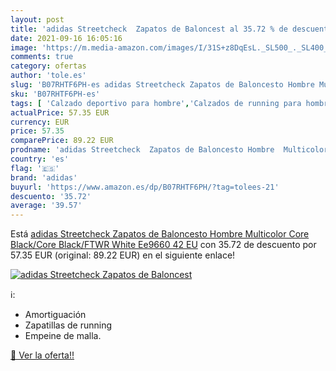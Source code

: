 ```yaml
---
layout: post
title: 'adidas Streetcheck  Zapatos de Baloncest al 35.72 % de descuento'
date: 2021-09-16 16:05:16
image: 'https://m.media-amazon.com/images/I/31S+z8DqEsL._SL500_._SL400_.jpg'
comments: true
category: ofertas
author: 'tole.es'
slug: 'B07RHTF6PH-es adidas Streetcheck Zapatos de Baloncesto Hombre Multicolor...'
sku: 'B07RHTF6PH-es'
tags: [ 'Calzado deportivo para hombre','Calzados de running para hombre','Calzados para correr en asfalto para hombre','Zapatillas y calzado deportivo para hombre','Zapatos','Zapatos para hombre','Zapatos y complementos','adidas','zapatos', ]
actualPrice: 57.35 EUR
currency: EUR
price: 57.35
comparePrice: 89.22 EUR
prodname: 'adidas Streetcheck  Zapatos de Baloncesto Hombre  Multicolor  Core Black/Core Black/FTWR White Ee9660   42 EU'
country: 'es'
flag: '🇪🇸'
brand: 'adidas'
buyurl: 'https://www.amazon.es/dp/B07RHTF6PH/?tag=tolees-21'
descuento: '35.72'
average: '39.57'
---
```


Está [adidas Streetcheck  Zapatos de Baloncesto Hombre  Multicolor  Core Black/Core Black/FTWR White Ee9660   42 EU](https://www.amazon.es/dp/B07RHTF6PH/?tag=tolees-21) con 35.72 de descuento por 57.35 EUR (original: 89.22 EUR) en el siguiente enlace!

[![adidas Streetcheck  Zapatos de Baloncest](https://m.media-amazon.com/images/I/31S+z8DqEsL._SL500_._SL400_.jpg)](https://www.amazon.es/dp/B07RHTF6PH/?tag=tolees-21)

ℹ️:

- Amortiguación
- Zapatillas de running
- Empeine de malla.

[🛒 Ver la oferta!!](https://www.amazon.es/dp/B07RHTF6PH/?tag=tolees-21)
